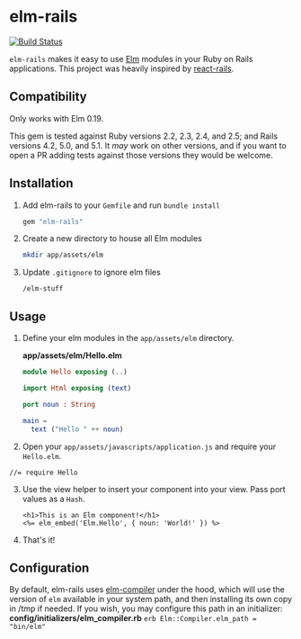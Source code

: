 # elm-rails

[![Build Status](https://github.com/fbonetti/elm-rails/actions/workflows/ci.yml/badge.svg)](https://github.com/fbonetti/elm-rails/actions/workflows/ci.yml)

`elm-rails` makes it easy to use [Elm](http://elm-lang.org) modules in your Ruby on Rails applications. This project was heavily inspired by [react-rails](https://github.com/reactjs/react-rails).

## Compatibility

Only works with Elm 0.19.

This gem is tested against Ruby versions 2.2, 2.3, 2.4, and 2.5; and Rails versions 4.2, 5.0, and 5.1. It _may_ work on other versions, and if you want to open a PR adding tests against those versions they would be welcome.

## Installation

1. Add elm-rails to your `Gemfile` and run `bundle install`

    ```ruby
    gem "elm-rails"
    ```

2. Create a new directory to house all Elm modules

    ```bash
    mkdir app/assets/elm
    ```

3. Update `.gitignore` to ignore elm files

    ```
    /elm-stuff
    ```

## Usage

1. Define your elm modules in the `app/assets/elm` directory.

    **app/assets/elm/Hello.elm**
    ```elm
    module Hello exposing (..)

    import Html exposing (text)

    port noun : String

    main =
      text ("Hello " ++ noun)
    ```

2. Open your `app/assets/javascripts/application.js` and require your `Hello.elm`.
  ```
  //= require Hello
  ```

3. Use the view helper to insert your component into your view. Pass port values as a `Hash`.

    ```erb
    <h1>This is an Elm component!</h1>
    <%= elm_embed('Elm.Hello', { noun: 'World!' }) %>
    ```

4. That's it!

## Configuration

By default, elm-rails uses [elm-compiler](https://github.com/fbonetti/ruby-elm-compiler) under the hood, which will use the version of `elm` available in your system path, and then installing its own copy in /tmp if needed. If you wish, you may configure this path in an initializer:
    **config/initializers/elm_compiler.rb**
    ```erb
    Elm::Compiler.elm_path = "bin/elm"
    ```

